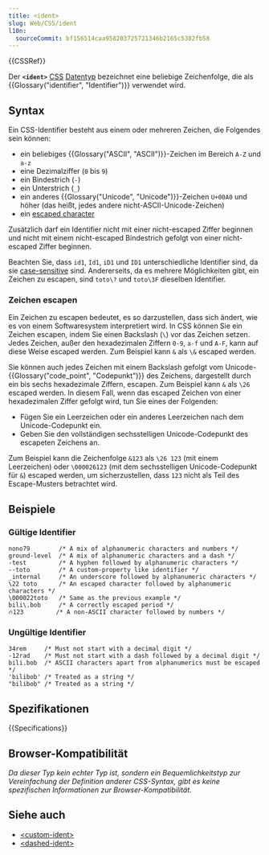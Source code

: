 ```yaml
---
title: <ident>
slug: Web/CSS/ident
l10n:
  sourceCommit: bf156514caa958203725721346b2165c5382fb58
---
```


{{CSSRef}}

Der **`<ident>`** [CSS](/de/docs/Web/CSS) [Datentyp](/de/docs/Web/CSS/CSS_Types) bezeichnet eine beliebige Zeichenfolge, die als {{Glossary("identifier", "Identifier")}} verwendet wird.

## Syntax

Ein CSS-Identifier besteht aus einem oder mehreren Zeichen, die Folgendes sein können:

- ein beliebiges {{Glossary("ASCII", "ASCII")}}-Zeichen im Bereich `A-Z` und `a-z`
- eine Dezimalziffer (`0` bis `9`)
- ein Bindestrich (`-`)
- ein Unterstrich (`_`)
- ein anderes {{Glossary("Unicode", "Unicode")}}-Zeichen `U+00A0` und höher (das heißt, jedes andere nicht-ASCII-Unicode-Zeichen)
- ein [escaped character](#zeichen_escapen)

Zusätzlich darf ein Identifier nicht mit einer nicht-escaped Ziffer beginnen und nicht mit einem nicht-escaped Bindestrich gefolgt von einer nicht-escaped Ziffer beginnen.

Beachten Sie, dass `id1`, `Id1`, `iD1` und `ID1` unterschiedliche Identifier sind, da sie [case-sensitive](https://de.wikipedia.org/wiki/Case_sensitivity) sind. Andererseits, da es mehrere Möglichkeiten gibt, ein Zeichen zu escapen, sind `toto\?` und `toto\3F` dieselben Identifier.

### Zeichen escapen

Ein Zeichen zu escapen bedeutet, es so darzustellen, dass sich ändert, wie es von einem Softwaresystem interpretiert wird. In CSS können Sie ein Zeichen escapen, indem Sie einen Backslash (`\`) vor das Zeichen setzen. Jedes Zeichen, außer den hexadezimalen Ziffern `0-9`, `a-f` und `A-F`, kann auf diese Weise escaped werden. Zum Beispiel kann `&` als `\&` escaped werden.

Sie können auch jedes Zeichen mit einem Backslash gefolgt vom Unicode-{{Glossary("code_point", "Codepunkt")}} des Zeichens, dargestellt durch ein bis sechs hexadezimale Ziffern, escapen. Zum Beispiel kann `&` als `\26` escaped werden. In diesem Fall, wenn das escaped Zeichen von einer hexadezimalen Ziffer gefolgt wird, tun Sie eines der Folgenden:

- Fügen Sie ein Leerzeichen oder ein anderes Leerzeichen nach dem Unicode-Codepunkt ein.
- Geben Sie den vollständigen sechsstelligen Unicode-Codepunkt des escapeten Zeichens an.

Zum Beispiel kann die Zeichenfolge `&123` als `\26 123` (mit einem Leerzeichen) oder `\000026123` (mit dem sechsstelligen Unicode-Codepunkt für `&`) escaped werden, um sicherzustellen, dass `123` nicht als Teil des Escape-Musters betrachtet wird.

## Beispiele

### Gültige Identifier

```plain example-good
nono79        /* A mix of alphanumeric characters and numbers */
ground-level  /* A mix of alphanumeric characters and a dash */
-test         /* A hyphen followed by alphanumeric characters */
--toto        /* A custom-property like identifier */
_internal     /* An underscore followed by alphanumeric characters */
\22 toto      /* An escaped character followed by alphanumeric characters */
\000022toto   /* Same as the previous example */
bili\.bob     /* A correctly escaped period */
🔥123         /* A non-ASCII character followed by numbers */
```

### Ungültige Identifier

```plain example-bad
34rem     /* Must not start with a decimal digit */
-12rad    /* Must not start with a dash followed by a decimal digit */
bili.bob  /* ASCII characters apart from alphanumerics must be escaped */
'bilibob' /* Treated as a string */
"bilibob" /* Treated as a string */
```

## Spezifikationen

{{Specifications}}

## Browser-Kompatibilität

_Da dieser Typ kein echter Typ ist, sondern ein Bequemlichkeitstyp zur Vereinfachung der Definition anderer CSS-Syntax, gibt es keine spezifischen Informationen zur Browser-Kompatibilität._

## Siehe auch

- [&lt;custom-ident&gt;](/de/docs/Web/CSS/custom-ident)
- [&lt;dashed-ident&gt;](/de/docs/Web/CSS/dashed-ident)
